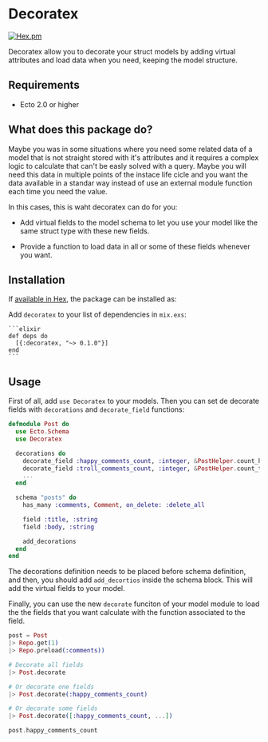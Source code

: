 # Decoratex

[![Hex.pm](https://img.shields.io/hexpm/dt/trans.svg?maxAge=2592000&style=flat-square)](https://hex.pm/packages/trans)

Decoratex allow you to decorate your struct models by adding virtual attributes and load data when you need, keeping the model structure.

## Requirements

- Ecto 2.0 or higher

## What does this package do?

  Maybe you was in some situations where you need some related data of a model that is not straight stored with it's attributes and it requires a complex logic to calculate that can't be easly solved with a query. Maybe you will need this data in multiple points of the instace life cicle and you want the data available in a standar way instead of use an external module function each time you need the value.

  In this cases, this is waht decoratex can do for you:

  * Add virtual fields to the model schema to let you use your model like the same struct type with these new fields.

  * Provide a function to load data in all or some of these fields whenever you want.

## Installation

If [available in Hex](https://hex.pm/docs/publish), the package can be installed as:

  Add `decoratex` to your list of dependencies in `mix.exs`:

    ```elixir
    def deps do
      [{:decoratex, "~> 0.1.0"}]
    end
    ```

## Usage

First of all, add `use Decoratex` to your models. Then you can set de decorate fields with `decorations` and `decorate_field` functions:

```elixir
defmodule Post do
  use Ecto.Schema
  use Decoratex

  decorations do
    decorate_field :happy_comments_count, :integer, &PostHelper.count_happy_comments/1
    decorate_field :troll_comments_count, :integer, &PostHelper.count_troll_comments/1
    ...
  end

  schema "posts" do
    has_many :comments, Comment, on_delete: :delete_all

    field :title, :string
    field :body, :string

    add_decorations
  end
end
```

The decorations definition needs to be placed before schema definition, and then, you should add `add_decortios` inside the schema block. This will add the virtual fields to your model.

Finally, you can use the new `decorate` funciton of your model module to load the the fields that you want calculate with the function associated to the field.

```elixir
post = Post
|> Repo.get(1)
|> Repo.preload(:comments))

# Decorate all fields
|> Post.decorate

# Or decorate one fields
|> Post.decorate(:happy_comments_count)

# Or decorate some fields
|> Post.decorate([:happy_comments_count, ...])

post.happy_comments_count
```
